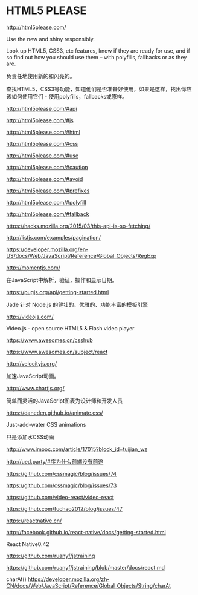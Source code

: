 # HTML5 PLEASE



http://html5please.com/



Use the new and shiny responsibly.

Look up HTML5, CSS3, etc features, know if they are ready for use, and if so find out how you should use them – with polyfills, fallbacks or as they are. 



负责任地使用新的和闪亮的。 

查找HTML5，CSS3等功能，知道他们是否准备好使用，如果是这样，找出你应该如何使用它们 - 使用polyfills，fallbacks或原样。





http://html5please.com/#api

http://html5please.com/#js


http://html5please.com/#html

http://html5please.com/#css



http://html5please.com/#use

http://html5please.com/#caution

http://html5please.com/#avoid




http://html5please.com/#prefixes

http://html5please.com/#polyfill

http://html5please.com/#fallback







https://hacks.mozilla.org/2015/03/this-api-is-so-fetching/





http://listjs.com/examples/pagination/



https://developer.mozilla.org/en-US/docs/Web/JavaScript/Reference/Global_Objects/RegExp






http://momentjs.com/


在JavaScript中解析，验证，操作和显示日期。



https://pugjs.org/api/getting-started.html

Jade
针对 Node.js 的健壮的、优雅的、功能丰富的模板引擎


http://videojs.com/

Video.js - open source HTML5 & Flash video player 


https://www.awesomes.cn/csshub

https://www.awesomes.cn/subject/react


http://velocityjs.org/


加速JavaScript动画。


http://www.chartjs.org/

简单而灵活的JavaScript图表为设计师和开发人员


https://daneden.github.io/animate.css/

Just-add-water CSS animations

只是添加水CSS动画




http://www.imooc.com/article/17015?block_id=tuijian_wz


http://ued.party/#序为什么前端没有前途

https://github.com/cssmagic/blog/issues/74

https://github.com/cssmagic/blog/issues/73

https://github.com/video-react/video-react


https://github.com/fuchao2012/blog/issues/47

https://reactnative.cn/

http://facebook.github.io/react-native/docs/getting-started.html

React Native0.42


https://github.com/ruanyf/jstraining

https://github.com/ruanyf/jstraining/blob/master/docs/react.md




charAt()
https://developer.mozilla.org/zh-CN/docs/Web/JavaScript/Reference/Global_Objects/String/charAt



